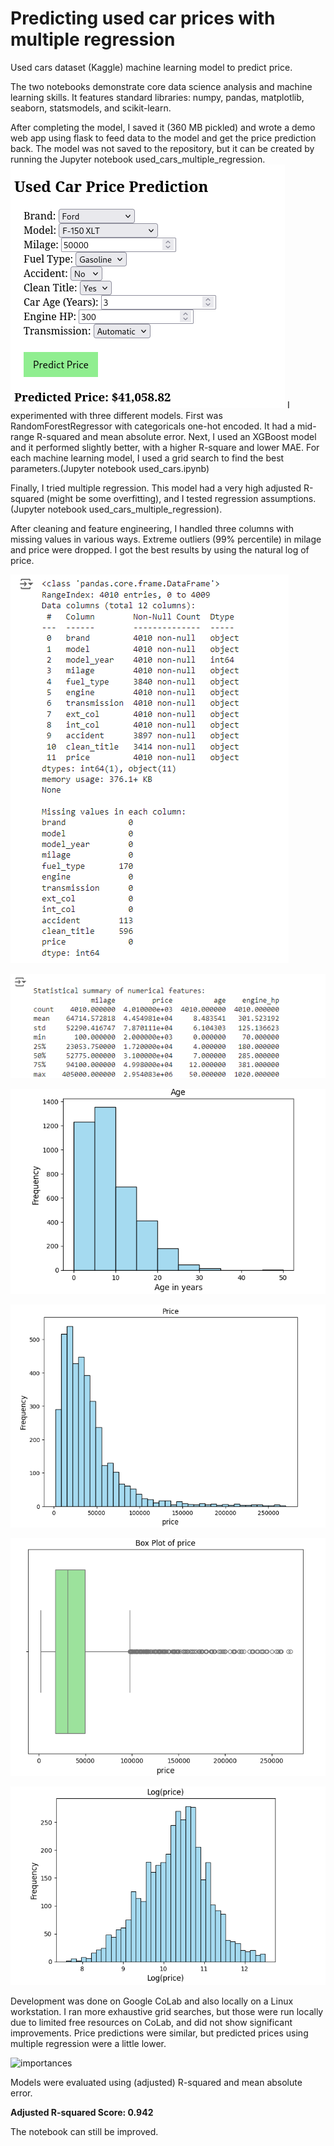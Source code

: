 # Predicting used car prices with multiple regression
Used cars dataset (Kaggle) machine learning model to predict price.

The two notebooks demonstrate core data science analysis and machine learning skills. It features standard libraries: numpy, pandas, matplotlib, seaborn, statsmodels, and scikit-learn.

After completing the model, I saved it (360 MB pickled) and wrote a demo web app using flask to feed data to the model and get the price prediction back. The model was not saved to the repository, but it can be created by running the Jupyter notebook used_cars_multiple_regression.
![info](used-car-web.png)
I experimented with three different models. First was RandomForestRegressor with categoricals one-hot encoded. It had a mid-range R-squared and mean absolute error. 
Next, I used an XGBoost model and it performed slightly better, with a higher R-square and lower MAE.
For each machine learning model, I used a grid search to find the best parameters.(Jupyter notebook used_cars.ipynb)

Finally, I tried multiple regression. This model had a very high adjusted R-squared (might be some overfitting), and I tested regression assumptions. (Jupyter notebook used_cars_multiple_regression).

After cleaning and feature engineering, I handled three columns with missing values in various ways. Extreme outliers (99% percentile) in milage and price were dropped. 
I got the best results by using the natural log of price.

![info](used-cars-info.png)

![info-2](used-cars-info-2.png)

![age histogram](used-cars-age-histogram.png)

![price histogram](used-cars-price-histogram.png)

![price boxplot](used-cars-price-boxplot.png)

![log(price) histogram](used-cars-log-price-histogram.png)

Development was done on Google CoLab and also locally on a Linux workstation. I ran more exhaustive grid searches, but those were run locally due to limited free resources on CoLab, and did not show significant improvements. Price predictions were similar, but predicted prices using multiple regression were a little lower. 

![importances](https://github.com/user-attachments/assets/81467431-3f0c-4d10-80db-810458470716)

Models were evaluated using (adjusted) R-squared and mean absolute error.

**Adjusted R-squared Score: 0.942**

The notebook can still be improved.




